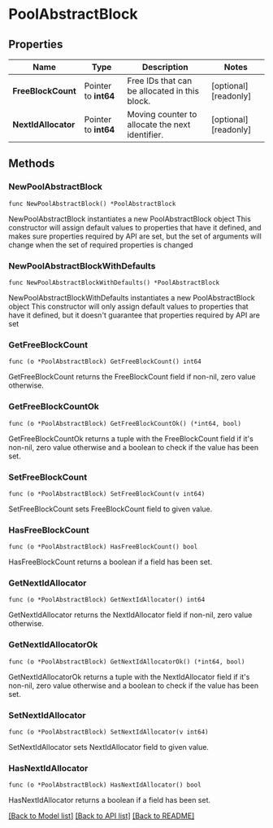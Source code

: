 # PoolAbstractBlock

## Properties

Name | Type | Description | Notes
------------ | ------------- | ------------- | -------------
**FreeBlockCount** | Pointer to **int64** | Free IDs that can be allocated in this block. | [optional] [readonly] 
**NextIdAllocator** | Pointer to **int64** | Moving counter to allocate the next identifier. | [optional] [readonly] 

## Methods

### NewPoolAbstractBlock

`func NewPoolAbstractBlock() *PoolAbstractBlock`

NewPoolAbstractBlock instantiates a new PoolAbstractBlock object
This constructor will assign default values to properties that have it defined,
and makes sure properties required by API are set, but the set of arguments
will change when the set of required properties is changed

### NewPoolAbstractBlockWithDefaults

`func NewPoolAbstractBlockWithDefaults() *PoolAbstractBlock`

NewPoolAbstractBlockWithDefaults instantiates a new PoolAbstractBlock object
This constructor will only assign default values to properties that have it defined,
but it doesn't guarantee that properties required by API are set

### GetFreeBlockCount

`func (o *PoolAbstractBlock) GetFreeBlockCount() int64`

GetFreeBlockCount returns the FreeBlockCount field if non-nil, zero value otherwise.

### GetFreeBlockCountOk

`func (o *PoolAbstractBlock) GetFreeBlockCountOk() (*int64, bool)`

GetFreeBlockCountOk returns a tuple with the FreeBlockCount field if it's non-nil, zero value otherwise
and a boolean to check if the value has been set.

### SetFreeBlockCount

`func (o *PoolAbstractBlock) SetFreeBlockCount(v int64)`

SetFreeBlockCount sets FreeBlockCount field to given value.

### HasFreeBlockCount

`func (o *PoolAbstractBlock) HasFreeBlockCount() bool`

HasFreeBlockCount returns a boolean if a field has been set.

### GetNextIdAllocator

`func (o *PoolAbstractBlock) GetNextIdAllocator() int64`

GetNextIdAllocator returns the NextIdAllocator field if non-nil, zero value otherwise.

### GetNextIdAllocatorOk

`func (o *PoolAbstractBlock) GetNextIdAllocatorOk() (*int64, bool)`

GetNextIdAllocatorOk returns a tuple with the NextIdAllocator field if it's non-nil, zero value otherwise
and a boolean to check if the value has been set.

### SetNextIdAllocator

`func (o *PoolAbstractBlock) SetNextIdAllocator(v int64)`

SetNextIdAllocator sets NextIdAllocator field to given value.

### HasNextIdAllocator

`func (o *PoolAbstractBlock) HasNextIdAllocator() bool`

HasNextIdAllocator returns a boolean if a field has been set.


[[Back to Model list]](../README.md#documentation-for-models) [[Back to API list]](../README.md#documentation-for-api-endpoints) [[Back to README]](../README.md)


